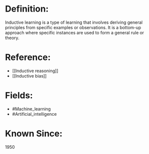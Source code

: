 

# Definition:
Inductive learning is a type of learning that involves deriving general principles from specific examples or observations. It is a bottom-up approach where specific instances are used to form a general rule or theory.

# Reference:
- [[Inductive reasoning]]
- [[Inductive bias]]

# Fields: 
- #Machine_learning
- #Artificial_intelligence

# Known Since:
1950

